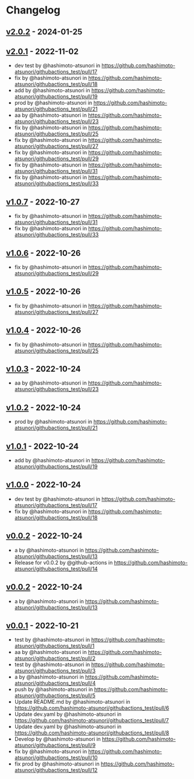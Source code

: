 # Changelog

## [v2.0.2](https://github.com/hashimoto-atsunori/githubactions_test/compare/v2.0.1...v2.0.2) - 2024-01-25

## [v2.0.1](https://github.com/hashimoto-atsunori/githubactions_test/compare/v2.0.0...v2.0.1) - 2022-11-02
- dev test by @hashimoto-atsunori in https://github.com/hashimoto-atsunori/githubactions_test/pull/17
- fix by @hashimoto-atsunori in https://github.com/hashimoto-atsunori/githubactions_test/pull/18
- add by @hashimoto-atsunori in https://github.com/hashimoto-atsunori/githubactions_test/pull/19
- prod by @hashimoto-atsunori in https://github.com/hashimoto-atsunori/githubactions_test/pull/21
- aa by @hashimoto-atsunori in https://github.com/hashimoto-atsunori/githubactions_test/pull/23
- fix by @hashimoto-atsunori in https://github.com/hashimoto-atsunori/githubactions_test/pull/25
- fix by @hashimoto-atsunori in https://github.com/hashimoto-atsunori/githubactions_test/pull/27
- fix by @hashimoto-atsunori in https://github.com/hashimoto-atsunori/githubactions_test/pull/29
- fix by @hashimoto-atsunori in https://github.com/hashimoto-atsunori/githubactions_test/pull/31
- fix by @hashimoto-atsunori in https://github.com/hashimoto-atsunori/githubactions_test/pull/33

## [v1.0.7](https://github.com/hashimoto-atsunori/githubactions_test/compare/v1.0.6...v1.0.7) - 2022-10-27
- fix by @hashimoto-atsunori in https://github.com/hashimoto-atsunori/githubactions_test/pull/31
- fix by @hashimoto-atsunori in https://github.com/hashimoto-atsunori/githubactions_test/pull/33

## [v1.0.6](https://github.com/hashimoto-atsunori/githubactions_test/compare/v1.0.5...v1.0.6) - 2022-10-26
- fix by @hashimoto-atsunori in https://github.com/hashimoto-atsunori/githubactions_test/pull/29

## [v1.0.5](https://github.com/hashimoto-atsunori/githubactions_test/compare/v1.0.4...v1.0.5) - 2022-10-26
- fix by @hashimoto-atsunori in https://github.com/hashimoto-atsunori/githubactions_test/pull/27

## [v1.0.4](https://github.com/hashimoto-atsunori/githubactions_test/compare/v1.0.3...v1.0.4) - 2022-10-26
- fix by @hashimoto-atsunori in https://github.com/hashimoto-atsunori/githubactions_test/pull/25

## [v1.0.3](https://github.com/hashimoto-atsunori/githubactions_test/compare/v1.0.2...v1.0.3) - 2022-10-24
- aa by @hashimoto-atsunori in https://github.com/hashimoto-atsunori/githubactions_test/pull/23

## [v1.0.2](https://github.com/hashimoto-atsunori/githubactions_test/compare/v1.0.1...v1.0.2) - 2022-10-24
- prod by @hashimoto-atsunori in https://github.com/hashimoto-atsunori/githubactions_test/pull/21

## [v1.0.1](https://github.com/hashimoto-atsunori/githubactions_test/compare/v1.0.0...v1.0.1) - 2022-10-24
- add by @hashimoto-atsunori in https://github.com/hashimoto-atsunori/githubactions_test/pull/19

## [v1.0.0](https://github.com/hashimoto-atsunori/githubactions_test/compare/v0.0.2...v1.0.0) - 2022-10-24
- dev test by @hashimoto-atsunori in https://github.com/hashimoto-atsunori/githubactions_test/pull/17
- fix by @hashimoto-atsunori in https://github.com/hashimoto-atsunori/githubactions_test/pull/18

## [v0.0.2](https://github.com/hashimoto-atsunori/githubactions_test/compare/v0.0.1...v0.0.2) - 2022-10-24
- a by @hashimoto-atsunori in https://github.com/hashimoto-atsunori/githubactions_test/pull/13
- Release for v0.0.2 by @github-actions in https://github.com/hashimoto-atsunori/githubactions_test/pull/14

## [v0.0.2](https://github.com/hashimoto-atsunori/githubactions_test/compare/v0.0.1...v0.0.2) - 2022-10-24
- a by @hashimoto-atsunori in https://github.com/hashimoto-atsunori/githubactions_test/pull/13

## [v0.0.1](https://github.com/hashimoto-atsunori/githubactions_test/commits/v0.0.1) - 2022-10-21
- test by @hashimoto-atsunori in https://github.com/hashimoto-atsunori/githubactions_test/pull/1
- aa by @hashimoto-atsunori in https://github.com/hashimoto-atsunori/githubactions_test/pull/2
- test by @hashimoto-atsunori in https://github.com/hashimoto-atsunori/githubactions_test/pull/3
- a by @hashimoto-atsunori in https://github.com/hashimoto-atsunori/githubactions_test/pull/4
- push by @hashimoto-atsunori in https://github.com/hashimoto-atsunori/githubactions_test/pull/5
- Update README.md by @hashimoto-atsunori in https://github.com/hashimoto-atsunori/githubactions_test/pull/6
- Update dev.yaml by @hashimoto-atsunori in https://github.com/hashimoto-atsunori/githubactions_test/pull/7
- Update dev.yaml by @hashimoto-atsunori in https://github.com/hashimoto-atsunori/githubactions_test/pull/8
- Develop by @hashimoto-atsunori in https://github.com/hashimoto-atsunori/githubactions_test/pull/9
- fix by @hashimoto-atsunori in https://github.com/hashimoto-atsunori/githubactions_test/pull/10
- fix prod by @hashimoto-atsunori in https://github.com/hashimoto-atsunori/githubactions_test/pull/12
